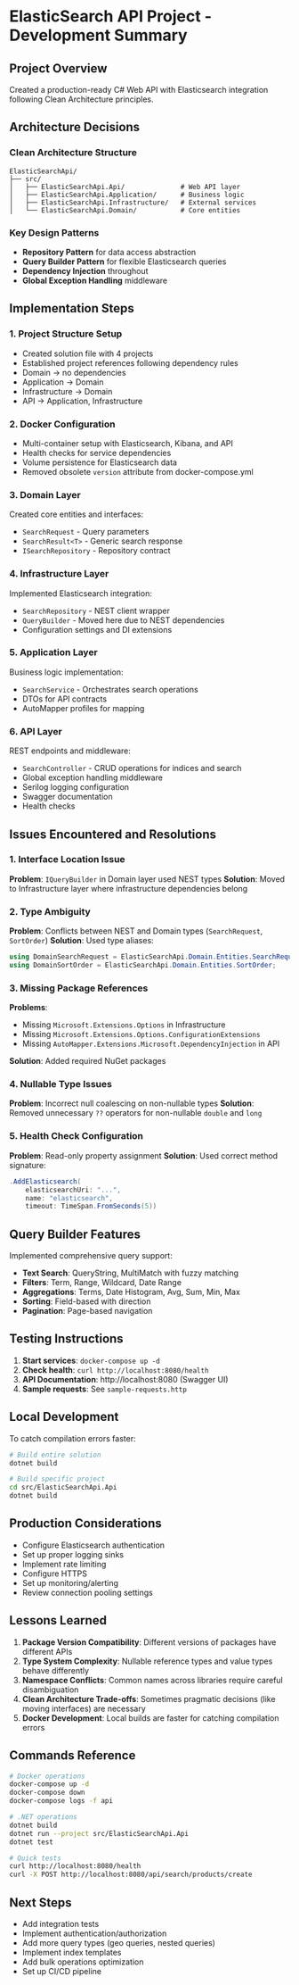 # ElasticSearch API Project - Development Summary

## Project Overview
Created a production-ready C# Web API with Elasticsearch integration following Clean Architecture principles.

## Architecture Decisions

### Clean Architecture Structure
```
ElasticSearchApi/
├── src/
│   ├── ElasticSearchApi.Api/              # Web API layer
│   ├── ElasticSearchApi.Application/      # Business logic
│   ├── ElasticSearchApi.Infrastructure/   # External services
│   └── ElasticSearchApi.Domain/           # Core entities
```

### Key Design Patterns
- **Repository Pattern** for data access abstraction
- **Query Builder Pattern** for flexible Elasticsearch queries
- **Dependency Injection** throughout
- **Global Exception Handling** middleware

## Implementation Steps

### 1. Project Structure Setup
- Created solution file with 4 projects
- Established project references following dependency rules
- Domain → no dependencies
- Application → Domain
- Infrastructure → Domain
- API → Application, Infrastructure

### 2. Docker Configuration
- Multi-container setup with Elasticsearch, Kibana, and API
- Health checks for service dependencies
- Volume persistence for Elasticsearch data
- Removed obsolete `version` attribute from docker-compose.yml

### 3. Domain Layer
Created core entities and interfaces:
- `SearchRequest` - Query parameters
- `SearchResult<T>` - Generic search response
- `ISearchRepository` - Repository contract

### 4. Infrastructure Layer
Implemented Elasticsearch integration:
- `SearchRepository` - NEST client wrapper
- `QueryBuilder` - Moved here due to NEST dependencies
- Configuration settings and DI extensions

### 5. Application Layer
Business logic implementation:
- `SearchService` - Orchestrates search operations
- DTOs for API contracts
- AutoMapper profiles for mapping

### 6. API Layer
REST endpoints and middleware:
- `SearchController` - CRUD operations for indices and search
- Global exception handling middleware
- Serilog logging configuration
- Swagger documentation
- Health checks

## Issues Encountered and Resolutions

### 1. Interface Location Issue
**Problem**: `IQueryBuilder` in Domain layer used NEST types
**Solution**: Moved to Infrastructure layer where infrastructure dependencies belong

### 2. Type Ambiguity
**Problem**: Conflicts between NEST and Domain types (`SearchRequest`, `SortOrder`)
**Solution**: Used type aliases:
```csharp
using DomainSearchRequest = ElasticSearchApi.Domain.Entities.SearchRequest;
using DomainSortOrder = ElasticSearchApi.Domain.Entities.SortOrder;
```

### 3. Missing Package References
**Problems**:
- Missing `Microsoft.Extensions.Options` in Infrastructure
- Missing `Microsoft.Extensions.Options.ConfigurationExtensions`
- Missing `AutoMapper.Extensions.Microsoft.DependencyInjection` in API

**Solution**: Added required NuGet packages

### 4. Nullable Type Issues
**Problem**: Incorrect null coalescing on non-nullable types
**Solution**: Removed unnecessary `??` operators for non-nullable `double` and `long`

### 5. Health Check Configuration
**Problem**: Read-only property assignment
**Solution**: Used correct method signature:
```csharp
.AddElasticsearch(
    elasticsearchUri: "...",
    name: "elasticsearch",
    timeout: TimeSpan.FromSeconds(5))
```

## Query Builder Features

Implemented comprehensive query support:
- **Text Search**: QueryString, MultiMatch with fuzzy matching
- **Filters**: Term, Range, Wildcard, Date Range
- **Aggregations**: Terms, Date Histogram, Avg, Sum, Min, Max
- **Sorting**: Field-based with direction
- **Pagination**: Page-based navigation

## Testing Instructions

1. **Start services**: `docker-compose up -d`
2. **Check health**: `curl http://localhost:8080/health`
3. **API Documentation**: http://localhost:8080 (Swagger UI)
4. **Sample requests**: See `sample-requests.http`

## Local Development

To catch compilation errors faster:
```bash
# Build entire solution
dotnet build

# Build specific project
cd src/ElasticSearchApi.Api
dotnet build
```

## Production Considerations

- Configure Elasticsearch authentication
- Set up proper logging sinks
- Implement rate limiting
- Configure HTTPS
- Set up monitoring/alerting
- Review connection pooling settings

## Lessons Learned

1. **Package Version Compatibility**: Different versions of packages have different APIs
2. **Type System Complexity**: Nullable reference types and value types behave differently
3. **Namespace Conflicts**: Common names across libraries require careful disambiguation
4. **Clean Architecture Trade-offs**: Sometimes pragmatic decisions (like moving interfaces) are necessary
5. **Docker Development**: Local builds are faster for catching compilation errors

## Commands Reference

```bash
# Docker operations
docker-compose up -d
docker-compose down
docker-compose logs -f api

# .NET operations
dotnet build
dotnet run --project src/ElasticSearchApi.Api
dotnet test

# Quick tests
curl http://localhost:8080/health
curl -X POST http://localhost:8080/api/search/products/create
```

## Next Steps

- Add integration tests
- Implement authentication/authorization
- Add more query types (geo queries, nested queries)
- Implement index templates
- Add bulk operations optimization
- Set up CI/CD pipeline